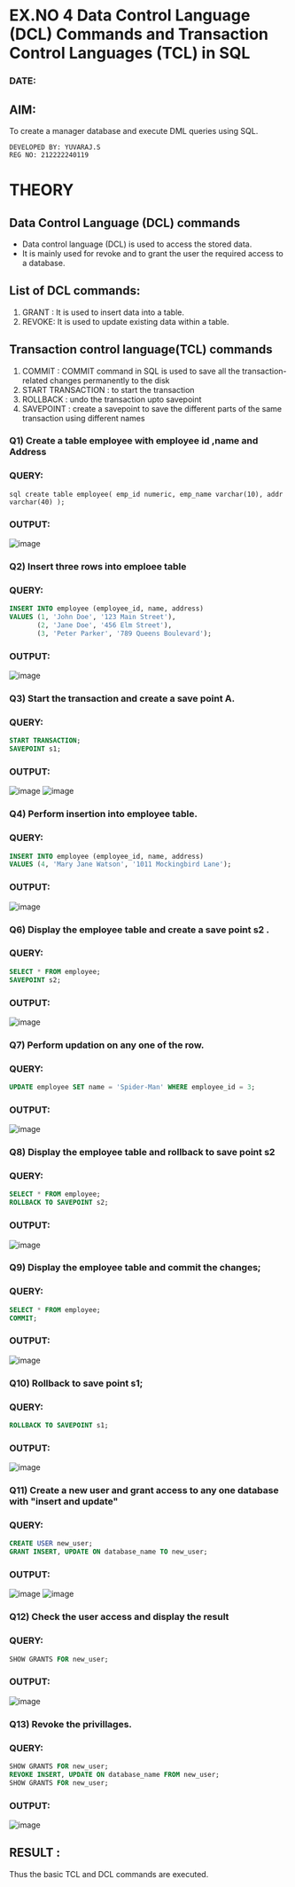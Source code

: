 # EX.NO 4 Data Control Language (DCL) Commands and Transaction Control Languages (TCL) in SQL
### DATE:
## AIM:
To create a manager database and execute DML queries using SQL.
```
DEVELOPED BY: YUVARAJ.S
REG NO: 212222240119
```
# THEORY
## Data Control Language (DCL) commands
* Data control language (DCL) is used to access the stored data.
* It is mainly used for revoke and to grant the user the required access to a database.
## List of DCL commands: 
1. GRANT : It is used to insert data into a table.
2. REVOKE: It is used to update existing data within a table.
## Transaction control language(TCL) commands
1. COMMIT : COMMIT command in SQL is used to save all the transaction-related changes permanently to the disk
2. START TRANSACTION : to start the transaction
3. ROLLBACK : undo the transaction upto savepoint 
4. SAVEPOINT : create a savepoint to save the different parts of the same transaction using different names

### Q1) Create a table employee with employee id ,name and Address

### QUERY:
``sql
create table employee(
emp_id numeric,
emp_name varchar(10),
addr varchar(40)
);
``



### OUTPUT:
![image](https://github.com/Yuvaraj878/DBMS/assets/118622554/04c6a1e3-0108-47bd-81a5-84bb5eed3e3f)



### Q2) Insert three rows into emploee table 



### QUERY:
```sql
INSERT INTO employee (employee_id, name, address)
VALUES (1, 'John Doe', '123 Main Street'),
       (2, 'Jane Doe', '456 Elm Street'),
       (3, 'Peter Parker', '789 Queens Boulevard');
```

### OUTPUT:
![image](https://github.com/Yuvaraj878/DBMS/assets/118622554/10475fc7-507b-4621-8330-61a2a1b3f92e)

### Q3) Start the transaction and create a save point A.

### QUERY:
```sql
START TRANSACTION;
SAVEPOINT s1;
```

### OUTPUT:
![image](https://github.com/Yuvaraj878/DBMS/assets/118622554/c82a7afd-ad22-41d4-93c0-09d3f0eb8ac2)
![image](https://github.com/Yuvaraj878/DBMS/assets/118622554/8fcc7ae6-b16e-49f2-a219-8dd49c3ee93a)


### Q4) Perform insertion into employee table.

### QUERY:
```sql
INSERT INTO employee (employee_id, name, address)
VALUES (4, 'Mary Jane Watson', '1011 Mockingbird Lane');
```

### OUTPUT:
![image](https://github.com/Yuvaraj878/DBMS/assets/118622554/9a83829c-4b35-425d-942b-8a25e1b70d9e)




### Q6)	Display the employee table and create a save point s2 .


### QUERY:
```sql
SELECT * FROM employee;
SAVEPOINT s2;
```

### OUTPUT:
![image](https://github.com/Yuvaraj878/DBMS/assets/118622554/f2c1c800-e66a-4af1-a8b3-99b7c63dbb4c)




### Q7)	Perform updation on any one of the row.


### QUERY:
```sql
UPDATE employee SET name = 'Spider-Man' WHERE employee_id = 3;
```

### OUTPUT:
![image](https://github.com/Yuvaraj878/DBMS/assets/118622554/04623c17-7bdb-442e-91ef-988eea34a57c)




### Q8) Display the employee table and rollback to  save point s2 


### QUERY:
```sql
SELECT * FROM employee;
ROLLBACK TO SAVEPOINT s2;
```

### OUTPUT:
![image](https://github.com/Yuvaraj878/DBMS/assets/118622554/84694909-163c-4c14-9f5d-596ceeade9a0)



### Q9) Display the employee table and commit the changes; 


### QUERY:
```sql
SELECT * FROM employee;
COMMIT;
```

### OUTPUT:
![image](https://github.com/Yuvaraj878/DBMS/assets/118622554/fdd4bb14-f103-41a8-bd16-782b0b39d97e)




### Q10) Rollback to save point s1;


### QUERY:
```sql
ROLLBACK TO SAVEPOINT s1;
```

### OUTPUT:
![image](https://github.com/Yuvaraj878/DBMS/assets/118622554/a599ec17-2359-4aae-8011-17a7f8e1a839)



### Q11)	Create a new user and grant access to any one database with "insert and update"


### QUERY:
```sql
CREATE USER new_user;
GRANT INSERT, UPDATE ON database_name TO new_user;
```

### OUTPUT:
![image](https://github.com/Yuvaraj878/DBMS/assets/118622554/3c3761a5-28c0-4c83-a203-89e0087e6676)
![image](https://github.com/Yuvaraj878/DBMS/assets/118622554/fd08ac3a-d1a5-4a16-af6a-f3bc5ff24629)

### Q12) Check the user access and display the result 


### QUERY:
```sql
SHOW GRANTS FOR new_user;
```

### OUTPUT:
![image](https://github.com/Yuvaraj878/DBMS/assets/118622554/2fbd5d94-7610-4828-a072-c84372c06442)

### Q13) Revoke the privillages.

### QUERY:
```sql
SHOW GRANTS FOR new_user;
REVOKE INSERT, UPDATE ON database_name FROM new_user;
SHOW GRANTS FOR new_user;
```

### OUTPUT:
![image](https://github.com/Yuvaraj878/DBMS/assets/118622554/bd4b2b58-817e-42ea-b84d-a59af0382c11)


## RESULT :
Thus the basic TCL and DCL commands are executed.
